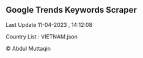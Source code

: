

## Google Trends Keywords Scraper 
 
Last Update 11-04-2023 , 14:12:08

Country List :
VIETNAM.json



© Abdul Muttaqin 
